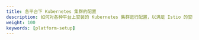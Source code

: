 ```yaml
---
title: 各平台下 Kubernetes 集群的配置
description: 如何对各种平台上安装的 Kubernetes 集群进行配置，以满足 Istio 的安装和运行要求。
weight: 100
keywords: [platform-setup]
---
```


